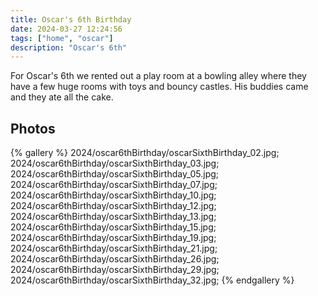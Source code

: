 ```yaml
---
title: Oscar's 6th Birthday
date: 2024-03-27 12:24:56
tags: ["home", "oscar"]
description: "Oscar's 6th"
---
```


For Oscar's 6th we rented out a play room at a bowling alley where they have a few huge rooms with toys and bouncy castles. His buddies came and they ate all the cake.


## Photos

{% gallery %}
2024/oscar6thBirthday/oscarSixthBirthday_02.jpg;
2024/oscar6thBirthday/oscarSixthBirthday_03.jpg;
2024/oscar6thBirthday/oscarSixthBirthday_05.jpg;
2024/oscar6thBirthday/oscarSixthBirthday_07.jpg;
2024/oscar6thBirthday/oscarSixthBirthday_10.jpg;
2024/oscar6thBirthday/oscarSixthBirthday_12.jpg;
2024/oscar6thBirthday/oscarSixthBirthday_13.jpg;
2024/oscar6thBirthday/oscarSixthBirthday_15.jpg;
2024/oscar6thBirthday/oscarSixthBirthday_19.jpg;
2024/oscar6thBirthday/oscarSixthBirthday_21.jpg;
2024/oscar6thBirthday/oscarSixthBirthday_26.jpg;
2024/oscar6thBirthday/oscarSixthBirthday_29.jpg;
2024/oscar6thBirthday/oscarSixthBirthday_32.jpg;
{% endgallery %}
